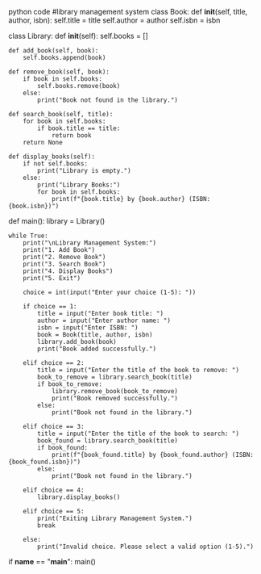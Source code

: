 python code
#library management system
class Book:
    def __init__(self, title, author, isbn):
        self.title = title
        self.author = author
        self.isbn = isbn


class Library:
    def __init__(self):
        self.books = []

    def add_book(self, book):
        self.books.append(book)

    def remove_book(self, book):
        if book in self.books:
            self.books.remove(book)
        else:
            print("Book not found in the library.")

    def search_book(self, title):
        for book in self.books:
            if book.title == title:
                return book
        return None

    def display_books(self):
        if not self.books:
            print("Library is empty.")
        else:
            print("Library Books:")
            for book in self.books:
                print(f"{book.title} by {book.author} (ISBN: {book.isbn})")


def main():
    library = Library()

    while True:
        print("\nLibrary Management System:")
        print("1. Add Book")
        print("2. Remove Book")
        print("3. Search Book")
        print("4. Display Books")
        print("5. Exit")

        choice = int(input("Enter your choice (1-5): "))

        if choice == 1:
            title = input("Enter book title: ")
            author = input("Enter author name: ")
            isbn = input("Enter ISBN: ")
            book = Book(title, author, isbn)
            library.add_book(book)
            print("Book added successfully.")

        elif choice == 2:
            title = input("Enter the title of the book to remove: ")
            book_to_remove = library.search_book(title)
            if book_to_remove:
                library.remove_book(book_to_remove)
                print("Book removed successfully.")
            else:
                print("Book not found in the library.")

        elif choice == 3:
            title = input("Enter the title of the book to search: ")
            book_found = library.search_book(title)
            if book_found:
                print(f"{book_found.title} by {book_found.author} (ISBN: {book_found.isbn})")
            else:
                print("Book not found in the library.")

        elif choice == 4:
            library.display_books()

        elif choice == 5:
            print("Exiting Library Management System.")
            break

        else:
            print("Invalid choice. Please select a valid option (1-5).")


if __name__ == "__main__":
    main()
